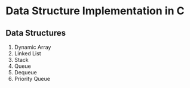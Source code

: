 # Data Structure Implementation in C

## Data Structures
1. Dynamic Array
2. Linked List
3. Stack
4. Queue
5. Dequeue
6. Priority Queue